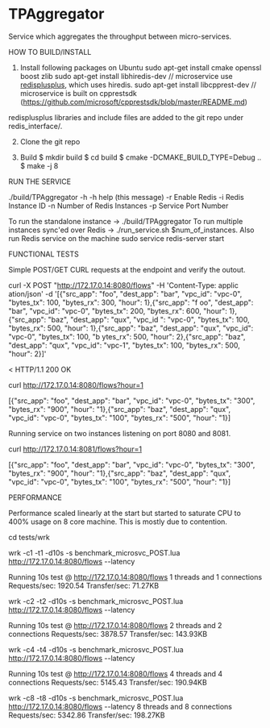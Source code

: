 # TPAggregator
Service which aggregates the throughput between micro-services.

HOW TO BUILD/INSTALL

1) Install following packages on Ubuntu
  sudo apt-get install cmake openssl boost zlib
  sudo apt-get install libhiredis-dev // microservice use [redisplusplus](https://github.com/sewenew/redis-plus-plus), which uses hiredis.
  sudo apt-get install libcpprest-dev // microservice is built on cpprestsdk (https://github.com/microsoft/cpprestsdk/blob/master/README.md)
  
  redisplusplus libraries and include files are added to the git repo under redis_interface/.
  
2) Clone the git repo

3) Build
   $ mkdir build
   $ cd build
   $ cmake -DCMAKE_BUILD_TYPE=Debug ..
   $ make -j 8
   
RUN THE SERVICE

./build/TPAggregator -h
-h                                 help (this message)
-r                                 Enable Redis
-i<int>                            Redis Instance ID
-n<int>                            Number of Redis Instances
-p<int>                            Service Port Number

To run the standalone instance -> ./build/TPAggregator 
To run multiple instances sync'ed over Redis -> ./run_service.sh $num_of_instances. 
Also run Redis service on the machine sudo service redis-server start
  
FUNCTIONAL TESTS

Simple POST/GET CURL requests at the endpoint and verify the outout.

curl -X POST "http://172.17.0.14:8080/flows" -H 'Content-Type: applic
ation/json' -d '[{"src_app": "foo", "dest_app": "bar", "vpc_id": "vpc-0", "bytes_tx": 100, "bytes_rx": 300, "hour": 1},{"src_app": "f
oo", "dest_app": "bar", "vpc_id": "vpc-0", "bytes_tx": 200, "bytes_rx": 600, "hour": 1},{"src_app": "baz", "dest_app": "qux", "vpc_id
": "vpc-0", "bytes_tx": 100, "bytes_rx": 500, "hour": 1},{"src_app": "baz", "dest_app": "qux", "vpc_id": "vpc-0", "bytes_tx": 100, "b
ytes_rx": 500, "hour": 2},{"src_app": "baz", "dest_app": "qux", "vpc_id": "vpc-1", "bytes_tx": 100, "bytes_rx": 500, "hour": 2}]'
  
< HTTP/1.1 200 OK
          
curl http://172.17.0.14:8080/flows?hour=1
          
[{"src_app": "foo", "dest_app": "bar", "vpc_id": "vpc-0", "bytes_tx": "300", "bytes_rx": "900", "hour": "1},{"src_app": "baz", "dest_app": "qux", "vpc_id": "vpc-0", "bytes_tx": "100", "bytes_rx": "500", "hour": "1}]
          
Running service on two instances listening on port 8080 and 8081.
          
curl http://172.17.0.14:8081/flows?hour=1
          
[{"src_app": "foo", "dest_app": "bar", "vpc_id": "vpc-0", "bytes_tx": "300", "bytes_rx": "900", "hour": "1},{"src_app": "baz", "dest_app": "qux", "vpc_id": "vpc-0", "bytes_tx": "100", "bytes_rx": "500", "hour": "1}]
          
PERFORMANCE
          
Performance scaled linearly at the start but started to saturate CPU to 400% usage on 8 core machine. This is mostly due to contention.
          
cd tests/wrk
          
wrk -c1 -t1 -d10s -s benchmark_microsvc_POST.lua http://172.17.0.14:8080/flows --latency
          
Running 10s test @ http://172.17.0.14:8080/flows
  1 threads and 1 connections
Requests/sec:   1920.54
Transfer/sec:     71.27KB
          
wrk -c2 -t2 -d10s -s benchmark_microsvc_POST.lua http://172.17.0.14:8080/flows --latency
          
Running 10s test @ http://172.17.0.14:8080/flows
  2 threads and 2 connections
Requests/sec:   3878.57
Transfer/sec:    143.93KB
          
wrk -c4 -t4 -d10s -s benchmark_microsvc_POST.lua http://172.17.0.14:8080/flows --latency
          
Running 10s test @ http://172.17.0.14:8080/flows
  4 threads and 4 connections
Requests/sec:   5145.43
Transfer/sec:    190.94KB
          
wrk -c8 -t8 -d10s -s benchmark_microsvc_POST.lua http://172.17.0.14:8080/flows --latency
  8 threads and 8 connections   
Requests/sec:   5342.86
Transfer/sec:    198.27KB
  

